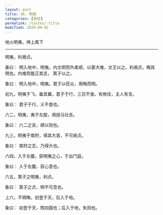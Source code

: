 ```yaml
---
layout: post
title: 36. 明夷
categories: [易经]
permalink: /tastes/:title
modified: 2020-09-02
---
```


地火明夷，坤上离下

---

明夷，利艰贞。

彖曰： 明入地中，明夷。内文明而外柔顺，以蒙大难，文王以之。利艰贞，晦其明也。内难而能正其志，
箕子以之。

象曰： 明入地中，明夷。君子以莅众，用晦而明。

初九，明夷于飞，垂其翼，君子于行，三日不食。有攸往，主人有言。

象曰： 君子于行，义不食也。

六二，明夷，夷于左股，用拯马壮吉。

象曰： 六二之吉，顺以则也。

九三，明夷于南狩，得其大首，不可疾贞。

象曰： 南狩之志，乃得大也。

六四，入于左腹，获明夷之心，于出门庭。

象曰： 入于左腹，获心意也。

六五，箕子之明夷，利贞。

象曰： 箕子之贞，明不可息也。

上六，不明晦，初登于天，后入于地。

象曰： 初登于天，照四国也；后入于地，失则也。
